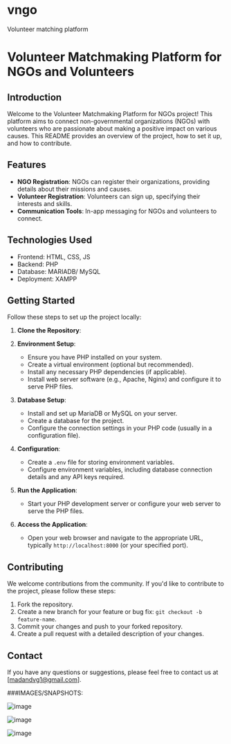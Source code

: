 
# vngo
Volunteer matching platform

# Volunteer Matchmaking Platform for NGOs and Volunteers

## Introduction
Welcome to the Volunteer Matchmaking Platform for NGOs project! This platform aims to connect non-governmental organizations (NGOs) with volunteers who are passionate about making a positive impact on various causes. This README provides an overview of the project, how to set it up, and how to contribute.

## Features
- **NGO Registration**: NGOs can register their organizations, providing details about their missions and causes.
- **Volunteer Registration**: Volunteers can sign up, specifying their interests and skills.
- **Communication Tools**: In-app messaging for NGOs and volunteers to connect.


## Technologies Used
- Frontend: HTML, CSS, JS
- Backend: PHP
- Database: MARIADB/ MySQL
- Deployment: XAMPP

## Getting Started
Follow these steps to set up the project locally:

1. **Clone the Repository**:

2. **Environment Setup**:
   - Ensure you have PHP installed on your system.
   - Create a virtual environment (optional but recommended).
   - Install any necessary PHP dependencies (if applicable).
   - Install web server software (e.g., Apache, Nginx) and configure it to serve PHP files.

3. **Database Setup**:
   - Install and set up MariaDB or MySQL on your server.
   - Create a database for the project.
   - Configure the connection settings in your PHP code (usually in a configuration file).

4. **Configuration**:
   - Create a `.env` file for storing environment variables.
   - Configure environment variables, including database connection details and any API keys required.

5. **Run the Application**:
   - Start your PHP development server or configure your web server to serve the PHP files.

6. **Access the Application**:
   - Open your web browser and navigate to the appropriate URL, typically `http://localhost:8000` (or your specified port).



## Contributing
We welcome contributions from the community. If you'd like to contribute to the project, please follow these steps:

1. Fork the repository.
2. Create a new branch for your feature or bug fix: `git checkout -b feature-name`.
3. Commit your changes and push to your forked repository.
4. Create a pull request with a detailed description of your changes.


## Contact
If you have any questions or suggestions, please feel free to contact us at [madandvg1@gmail.com].

###IMAGES/SNAPSHOTS:

![image](https://github.com/Madan-26/VNGO/assets/117678430/7db50d47-55b9-4325-9868-040322db96b9)

![image](https://github.com/Madan-26/VNGO/assets/117678430/7f972d26-141a-4be5-95c1-df511f0819bb)

![image](https://github.com/Madan-26/VNGO/assets/117678430/f250d367-5dce-4a9f-9ea9-7a4098459c42)

